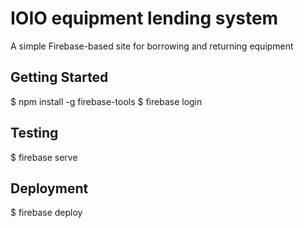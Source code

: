 # IOIO equipment lending system

A simple Firebase-based site for borrowing and returning equipment

## Getting Started

$ npm install -g firebase-tools
$ firebase login

## Testing

$ firebase serve

## Deployment

$ firebase deploy